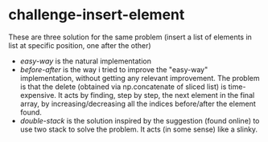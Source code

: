 # challenge-insert-element
These are three solution for the same problem (insert a list of elements in list at specific position, one after the other)
 - *easy-way* is the natural implementation
 - *before-after* is the way i tried to improve the "easy-way" implementation, without getting any relevant improvement. The problem is that the delete (obtained via np.concatenate of sliced list) is time-expensive. It acts by finding, step by step, the next element in the final array, by increasing/decreasing all the indices before/after the element found.
 - *double-stack* is the solution inspired by the suggestion (found online) to use two stack to solve the problem. It acts (in some sense) like a slinky.

